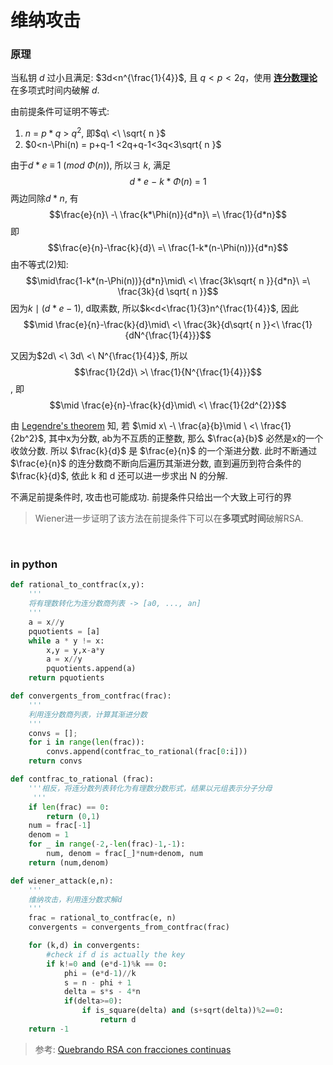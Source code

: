 
# 维纳攻击

### 原理

当私钥 $d$ 过小且满足: $3d<n^{\frac{1}{4}}$, 且 $q < p < 2q$，使用 **[连分数理论](../../../../数论/连分数理论.md)** 在多项式时间内破解 $d$.

由前提条件可证明不等式:
1. $n\ =\ p*q\ >\ q^2$, 即$q\ <\ \sqrt{ n }$
2. $0<n-\Phi(n) = p+q-1 <2q+q-1<3q<3\sqrt{ n }$

由于$d*e\ \equiv\ 1\ (mod\ \Phi(n))$, 所以$\exists\ k$, 满足
$$d*e\ -\ k*\Phi(n)\ =\ 1$$
两边同除${d}*{n}$, 有 
$$\frac{e}{n}\ -\ \frac{k*\Phi(n)}{d*n}\ =\ \frac{1}{d*n}$$
即 $$\frac{e}{n}-\frac{k}{d}\ =\ \frac{1-k*(n-\Phi(n))}{d*n}$$ 
由不等式(2)知: 
$$\mid\frac{1-k*(n-\Phi(n))}{d*n}\mid\ <\ \frac{3k\sqrt{ n }}{d*n}\ =\ \frac{3k}{d \sqrt{ n }}$$
因为$k\mid (d*e-1)$, d取素数, 所以$k<d<\frac{1}{3}n^{\frac{1}{4}}$, 因此 
$$\mid \frac{e}{n}-\frac{k}{d}\mid\ <\ \frac{3k}{d\sqrt{ n }}<\ \frac{1}{dN^{\frac{1}{4}}}$$

又因为$2d\ <\ 3d\ <\ N^{\frac{1}{4}}$, 所以
$$\frac{1}{2d}\ >\ \frac{1}{N^{\frac{1}{4}}}$$, 即
$$\mid \frac{e}{n}-\frac{k}{d}\mid\ <\ \frac{1}{2d^{2}}$$

由 [Legendre's theorem](../../../../数论/连分数理论.md) 知, 若 $\mid x\ -\ \frac{a}{b}\mid \ <\ \frac{1}{2b^2}$, 其中x为分数, ab为不互质的正整数, 那么 $\frac{a}{b}$ 必然是x的一个收敛分数. 
所以 $\frac{k}{d}$ 是 $\frac{e}{n}$ 的一个渐进分数. 此时不断通过 $\frac{e}{n}$ 的连分数商不断向后遍历其渐进分数, 直到遍历到符合条件的$\frac{k}{d}$, 依此 k 和 d 还可以进一步求出 N 的分解. 

不满足前提条件时, 攻击也可能成功. 前提条件只给出一个大致上可行的界

> Wiener进一步证明了该方法在前提条件下可以在**多项式时间**破解RSA.

<br>

### in python

  
```python
def rational_to_contfrac(x,y):
    '''
    将有理数转化为连分数商列表 -> [a0, ..., an]
    '''
    a = x//y
    pquotients = [a]
    while a * y != x:
        x,y = y,x-a*y
        a = x//y
        pquotients.append(a)
    return pquotients

def convergents_from_contfrac(frac):
    '''
    利用连分数商列表，计算其渐进分数
    '''
    convs = [];
    for i in range(len(frac)):
        convs.append(contfrac_to_rational(frac[0:i]))
    return convs

def contfrac_to_rational (frac):
    '''相反，将连分数列表转化为有理数分数形式，结果以元组表示分子分母
     '''
    if len(frac) == 0:
        return (0,1)
    num = frac[-1]
    denom = 1
    for _ in range(-2,-len(frac)-1,-1):
        num, denom = frac[_]*num+denom, num
    return (num,denom)

def wiener_attack(e,n):
    '''
    维纳攻击，利用连分数求解d
    '''
    frac = rational_to_contfrac(e, n)
    convergents = convergents_from_contfrac(frac)

    for (k,d) in convergents:
        #check if d is actually the key
        if k!=0 and (e*d-1)%k == 0:
            phi = (e*d-1)//k
            s = n - phi + 1
            delta = s*s - 4*n
            if(delta>=0):
                if is_square(delta) and (s+sqrt(delta))%2==0:
                    return d
    return -1

```

> 参考: [Quebrando RSA con fracciones continuas](../../../../paper/crypto/RSA连分数攻击.pdf)